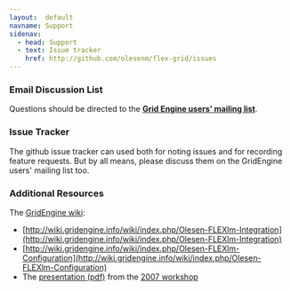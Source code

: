 ```yaml
---
layout:  default
navname: Support
sidenav:
  - head: Support
  - text: Issue tracker
    href: http://github.com/olesenm/flex-grid/issues
---
```


### Email Discussion List

Questions should be directed to the **[Grid Engine users' mailing
list](http://gridengine.sunsource.net/maillist.html)**.


### Issue Tracker

The github issue tracker can used both for noting issues and for recording
feature requests. But by all means, please discuss them on the GridEngine
users' mailing list too.


### Additional Resources

The [GridEngine wiki](http://wiki.gridengine.info/wiki):
- [http://wiki.gridengine.info/wiki/index.php/Olesen-FLEXlm-Integration](http://wiki.gridengine.info/wiki/index.php/Olesen-FLEXlm-Integration)
- [http://wiki.gridengine.info/wiki/index.php/Olesen-FLEXlm-Configuration](http://wiki.gridengine.info/wiki/index.php/Olesen-FLEXlm-Configuration)
- The [presentation (pdf)](doc/SGE-WS2007-FlexLM-Integration-MarkOlesen.pdf)
  from the [2007 workshop](http://gridengine.sunsource.net/workshop10-12.09.07/proceedings.html)
